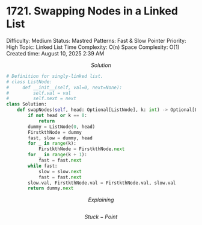 # 1721. Swapping Nodes in a Linked List

Difficulty: Medium
Status: Mastred
Patterns: Fast & Slow Pointer
Priority: High
Topic: Linked List
Time Complexity: O(n)
Space Complexity: O(1)
Created time: August 10, 2025 2:39 AM

$$
Solution
$$

```python
# Definition for singly-linked list.
# class ListNode:
#     def __init__(self, val=0, next=None):
#         self.val = val
#         self.next = next
class Solution:
    def swapNodes(self, head: Optional[ListNode], k: int) -> Optional[ListNode]:
        if not head or k == 0:
            return 
        dummy = ListNode(0, head)
        FirstkthNode = dummy
        fast, slow = dummy, head
        for _ in range(k):
            FirstkthNode = FirstkthNode.next
        for _ in range(k + 1):
            fast = fast.next
        while fast:
            slow = slow.next
            fast = fast.next
        slow.val, FirstkthNode.val = FirstkthNode.val, slow.val
        return dummy.next
```

$$
Explaining
$$

```

```

$$
Stuck-Point
$$

```

```
